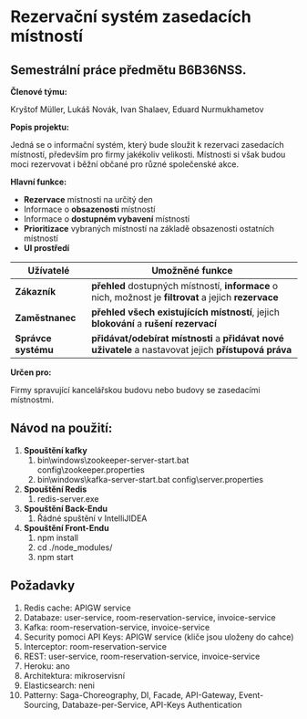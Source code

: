 # Rezervační systém zasedacích místností
## Semestrální práce předmětu B6B36NSS.

**Členové týmu:**

Kryštof Müller, Lukáš Novák, Ivan Shalaev, Eduard Nurmukhametov

**Popis projektu:**

Jedná se o informační systém, který bude sloužit k rezervaci zasedacích místností, především pro firmy jakékoliv velikosti. Místnosti si však budou moci rezervovat i běžní občané pro různé společenské akce.

**Hlavní funkce:** 
- **Rezervace** místnosti na určitý den
- Informace o **obsazenosti** místností
- Informace o **dostupném vybavení** místností
- **Prioritizace** vybraných místností na základě obsazenosti ostatních místností
- **UI prostředí**

| **Užívatelé** | **Umožněné funkce** |
| ------ | ------ |
| **Zákazník** | **přehled** dostupných místností, **informace** o nich, možnost je **filtrovat** a jejich **rezervace** |
| **Zaměstnanec** | **přehled všech existujících místností**, jejich **blokování** a **rušení rezervací** |
| **Správce systému** | **přidávat/odebírat místnosti** a **přidávat nové uživatele** a nastavovat jejich **přístupová práva** |

**Určen pro:**

Firmy spravující kancelářskou budovu nebo budovy se zasedacími místnostmi.

## Návod na použití:
1) **Spouštění kafky**
   1) bin\windows\zookeeper-server-start.bat config\zookeeper.properties
   2) bin\windows\kafka-server-start.bat config\server.properties
2) **Spouštění Redis**
   1) redis-server.exe
3) **Spouštění Back-Endu**
   1) Řádné spuštění v IntelliJIDEA
4) **Spouštění Front-Endu**
   1) npm install
   2) cd ./node_modules/
   3) npm start

## Požadavky
1) Redis cache: APIGW service
2) Databaze: user-service, room-reservation-service, invoice-service
3) Kafka: room-reservation-service, invoice-service
4) Security pomoci API Keys: APIGW service (kliče jsou uloženy do cahce)
5) Interceptor: room-reservation-service
6) REST: user-service, room-reservation-service, invoice-service
7) Heroku: ano
8) Architektura: mikroservisní
9) Elasticsearch: neni
10) Patterny: Saga-Choreography, DI, Facade, API-Gateway, Event-Sourcing, Databaze-per-Service, API-Keys Authentication
